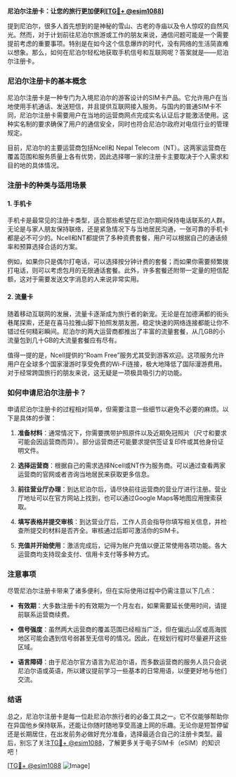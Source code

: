 **尼泊尔注册卡：让您的旅行更加便利[[TG💪+ @esim1088](https://t.me/s/esim1088)]**

提到尼泊尔，很多人首先想到的是神秘的雪山、古老的寺庙以及令人惊叹的自然风光。然而，对于计划前往尼泊尔旅游或工作的朋友来说，通信问题可能是一个需要提前考虑的重要事项。特别是在如今这个信息爆炸的时代，没有网络的生活简直难以想象。那么，如何在尼泊尔轻松地获取手机信号和互联网呢？答案就是——尼泊尔注册卡。

### 尼泊尔注册卡的基本概念

尼泊尔注册卡是一种专门为入境尼泊尔的游客设计的SIM卡产品。它允许用户在当地使用手机通话、发送短信，并且提供互联网接入服务。与国内的普通SIM卡不同，尼泊尔注册卡需要用户在当地的运营商网点完成实名认证后才能激活使用。这种实名制的要求确保了用户的通信安全，同时也符合尼泊尔政府对电信行业的管理规定。

目前，尼泊尔的主要运营商包括Ncell和 Nepal Telecom（NT）。这两家运营商在覆盖范围和服务质量上各有优势，因此选择哪一家的注册卡主要取决于个人需求和目的地的具体情况。

### 注册卡的种类与适用场景

#### 1. 手机卡

手机卡是最常见的注册卡类型，适合那些希望在尼泊尔期间保持电话联系的人群。无论是与家人朋友保持联络，还是紧急情况下与当地居民沟通，一张可靠的手机卡都是必不可少的。Ncell和NT都提供了多种资费套餐，用户可以根据自己的通话频率和预算选择合适的方案。

例如，如果你只是偶尔打电话，可以选择按分钟计费的套餐；而如果你需要频繁拨打电话，则可以考虑包月的无限通话套餐。此外，许多套餐还附带一定量的短信配额，这对于需要发送文字消息的人来说非常实用。

#### 2. 流量卡

随着移动互联网的发展，流量卡逐渐成为旅行者的新宠。无论是在加德满都的街头巷尾探索，还是在喜马拉雅山脚下拍照发朋友圈，稳定快速的网络连接都能让你不错过任何精彩瞬间。尼泊尔的两大运营商都推出了丰富的流量套餐，从几GB的小流量包到几十GB的大流量套餐应有尽有。

值得一提的是，Ncell提供的“Roam Free”服务尤其受到游客欢迎。这项服务允许用户在全球多个国家漫游时享受免费的Wi-Fi连接，极大地降低了国际漫游费用。对于经常跨国旅行的朋友来说，这无疑是一项极具吸引力的功能。

### 如何申请尼泊尔注册卡？

申请尼泊尔注册卡的过程相对简单，但需要注意一些细节以避免不必要的麻烦。以下是具体的步骤：

1. **准备材料**：通常情况下，你需要携带护照原件以及近期免冠照片（尺寸和要求可能会因运营商而异）。部分运营商还可能要求提供签证复印件或其他身份证明文件。
   
2. **选择运营商**：根据自己的需求选择Ncell或NT作为服务商。可以通过查看两家运营商的官网或者咨询当地居民来获取更多信息。

3. **前往营业厅办理**：到达尼泊尔后，请尽快前往运营商的营业厅进行注册。营业厅地址可以在官方网站上找到，也可以通过Google Maps等地图应用搜索获取。

4. **填写表格并提交审核**：到达营业厅后，工作人员会指导你填写相关信息，并检查所提交的材料是否齐全。审核通过后即可激活你的SIM卡。

5. **充值并开始使用**：激活完成后，记得为账户充值以便正常使用各项功能。各大运营商均支持现金支付、信用卡支付等多种方式。

### 注意事项

尽管尼泊尔注册卡带来了诸多便利，但在实际使用过程中仍需注意以下几点：

- **有效期**：大多数注册卡的有效期为一个月左右，如果需要延长使用时间，请提前联系运营商续费。
  
- **信号强度**：虽然两大运营商的覆盖范围已经相当广泛，但在偏远山区或高海拔地区可能会遇到信号弱甚至无信号的情况。因此，在规划行程时尽量避开这些区域。

- **语言障碍**：由于尼泊尔官方语言为尼泊尔语，而多数运营商的服务人员只会说尼泊尔语或英语，所以建议提前学习一些基本的日常用语，以便更好地与他们交流。

### 结语

总之，尼泊尔注册卡是每一位赴尼泊尔旅行者的必备工具之一。它不仅能够帮助你在异国他乡保持联系，还能让你随时随地享受高速上网的乐趣。无论你是短暂停留还是长期居住，在出发前务必做好充分准备，选择最适合自己的注册卡类型。最后，别忘了关注[TG💪+ @esim1088](https://t.me/s/esim1088)，了解更多关于电子SIM卡（eSIM）的知识吧！

[[TG💪+ @esim1088](https://t.me/s/esim1088) ![Image](https://i.postimg.cc/4NQfJmqS/Snipaste-2025-05-13-00-14-12.png)]
